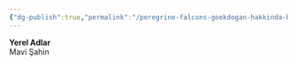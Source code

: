 ```yaml
---
{"dg-publish":true,"permalink":"/peregrine-falcons-goekdogan-hakkinda-hersey/peregrine-falcons-psikoloji-ve-oezellikleri/07-yerel-olarak-nasil-anilirlar/"}
---
```


**Yerel Adlar**  
Mavi Şahin